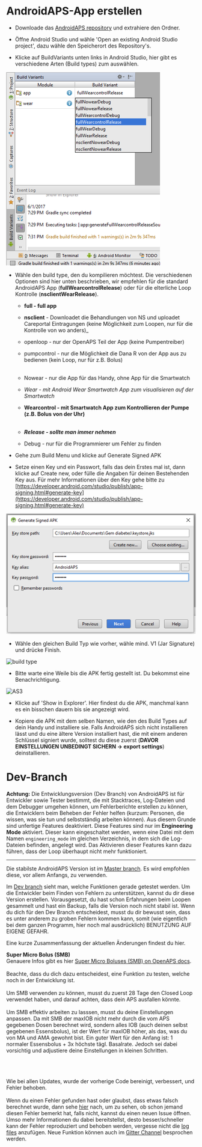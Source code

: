 # AndroidAPS-App erstellen

* Downloade das [AndroidAPS repository](https://github.com/MilosKozak/AndroidAPS) und extrahiere den Ordner.

* Öffne Android Studio und wähle 'Open an existing Android Studio project', dazu wähle den Speicherort des Repository's.

* Klicke auf BuildVariants unten links in Android Studio, hier gibt es verschiedene Arten (Build types) zum auswählen.


![example](https://github.com/gempickfordwaugh/AndroidAPS/raw/b09d7dc444f59b799888bcd596e36e1d562a9674/fullwearcontrolrelease.png)

* Wähle den build type, den du kompilieren möchtest. Die verschiedenen Optionen sind hier unten beschrieben, wir empfehlen für die standard AndroidAPS App (**fullWearcontrolRelease**) oder für die elterliche Loop Kontrolle (**nsclientWearRelease**).
    * **full - full app**
    * **nsclient** - Downloadet die Behandlungen von NS und uploadet Careportal Eintragungen (keine Möglichkeit zum Loopen, nur für die Kontrolle von wo anders)_
    * openloop - nur der OpenAPS Teil der App (keine Pumpentreiber)
    * pumpcontrol - nur die Möglichkeit die Dana R von der App aus zu bedienen (kein Loop, nur für z.B. Bolus)<br><br>

    * Nowear - nur die App für das Handy, ohne App für die Smartwatch
    * _Wear - mit Android Wear Smartwatch App zum visualisieren auf der Smartwatch_
    * **Wearcontrol - mit Smartwatch App zum Kontrollieren der Pumpe (z.B. Bolus von der Uhr)**<br><br>

    * _**Release - sollte man immer nehmen**_
    * Debug - nur für die Programmierer um Fehler zu finden

* Gehe zum Build Menu und klicke auf Generate Signed APK

* Setze einen Key und ein Passwort, falls das dein Erstes mal ist, dann klicke auf Create new, oder fülle die Angaben für deinen Bestehenden Key aus.  Für mehr Informationen über den Key gehe bitte zu [https://developer.android.com/studio/publish/app-signing.html#generate-key](https://developer.android.com/studio/publish/app-signing.html#generate-key)

![signed](https://github.com/gempickfordwaugh/AndroidAPS/raw/b09d7dc444f59b799888bcd596e36e1d562a9674/generate%20signed%20APK.png)

*   Wähle den gleichen Build Typ wie vorher, wähle mind. V1 (Jar Signature) und drücke Finish. 

![build type]([https://github.com/gempickfordwaugh/AndroidAPS/raw/b09d7dc444f59b799888bcd596e36e1d562a9674/generate%20signed%20APK%20select%20buildtype%20v1.png)

* Bitte warte eine Weile bis die APK fertig gestellt ist. Du bekommst eine Benachrichtigung.

![AS3](https://github.com/MilosKozak/AndroidAPS/wiki/images/androidstudio3.png)

* Klicke auf 'Show in Explorer'. Hier findest du die APK, manchmal kann es ein bisschen dauern bis sie angezeigt wird.

* Kopiere die APK mit dem selben Namen, wie den des Build Types auf dein Handy und installiere sie. Falls AndroidAPS sich nicht installieren lässt und du eine ältere Version installiert hast, die mit einem anderen Schlüssel signiert wurde, solltest du diese zuerst (**DAVOR EINSTELLUNGEN UNBEDINGT SICHERN -> export settings**) deinstallieren.

# Dev-Branch

**Achtung:** Die Entwicklungsversion (Dev Branch) von AndroidAPS ist für Entwickler sowie Tester bestimmt, die mit Stacktraces, Log-Dateien und dem Debugger umgehen können, um Fehlerberichte erstellen zu können, die Entwicklern beim Beheben der Fehler helfen (kurzum: Personen, die wissen, was sie tun und selbstständig arbeiten können). Aus diesem Grunde sind unfertige Features deaktiviert. Diese Features sind nur im **Engineering Mode** aktiviert. Dieser kann eingeschaltet werden, wenn eine Datei mit dem Namen `engineering_mode` im gleichen Verzeichnis, in dem sich die Log-Dateien befinden, angelegt wird. Das Aktivieren dieser Features kann dazu führen, dass der Loop überhaupt nicht mehr funktioniert.
***

Die stabilste AndroidAPS Version ist im [Master branch](https://github.com/MilosKozak/AndroidAPS/tree/master). Es wird empfohlen diese, vor allem Anfangs, zu verwenden.

Im [Dev branch](https://github.com/MilosKozak/AndroidAPS/tree/dev) sieht man, welche Funktionen gerade getestet werden. Um die Entwickler beim Finden von Fehlern zu unterstützen, kannst du dir diese Version erstellen. Vorausgesetzt, du hast schon Erfahrungen beim Loopen gesammelt und hast ein Backup, falls die Version noch nicht stabil ist. Wenn du dich für den Dev Branch entscheidest, musst du dir bewusst sein, dass es unter anderem zu groben Fehlern kommen kann, somit (wie eigentlich bei dem ganzen Programm, hier noch mal ausdrücklich) BENUTZUNG AUF EIGENE GEFAHR.  

Eine kurze Zusammenfassung der aktuellen Änderungen findest du hier.

**Super Micro Bolus (SMB)**<br>
Genauere Infos gibt es hier [Super Micro Boluses (SMB) on OpenAPS docs](https://openaps.readthedocs.io/en/latest/docs/Customize-Iterate/oref1.html#understanding-smb).<br><br>
Beachte, dass du dich dazu entscheidest, eine Funktion zu testen, welche noch in der Entwicklung ist.<br><br>
Um SMB verwenden zu können, musst du zuerst 28 Tage den Closed Loop verwendet haben, und darauf achten, dass dein APS ausfallen könnte.<br><br>
Um SMB effektiv arbeiten zu lasssen, musst du deine Einstellungen anpassen. Da mit SMB der maxIOB nicht mehr durch die vom APS gegebenen Dosen berechnet wird, sondern alles IOB (auch deinen selbst gegebenen Essensbolus), ist der Wert für maxIOB höher, als das, was du von MA und AMA gewohnt bist. Ein guter Wert für den Anfang ist: 1 normaler Essensbolus + 3x höchste tägl. Basalrate. Jedoch sei dabei vorsichtig und adjustiere deine Einstellungen in kleinen Schritten.

<br><br><br>
Wie bei allen Updates, wurde der vorherige Code bereinigt, verbessert, und Fehler behoben.
<br><br>
Wenn du einen Fehler gefunden hast oder glaubst, dass etwas falsch berechnet wurde, dann sehe [hier](https://github.com/MilosKozak/AndroidAPS/issues) nach, um zu sehen, ob schon jemand diesen Fehler bemerkt hat, falls nicht, kannst du einen neuen Issue öffnen. Umso mehr Informationen du dabei bereitstellst, desto besser/schneller kann der Fehler reproduziert und behoben werden, vergesse nicht die [log files](https://github.com/MilosKozak/AndroidAPS/wiki/Logfiles-erhalten_de) anzufügen. Neue Funktion können auch im [Gitter Channel](https://gitter.im/MilosKozak/AndroidAPS) besprochen werden.

